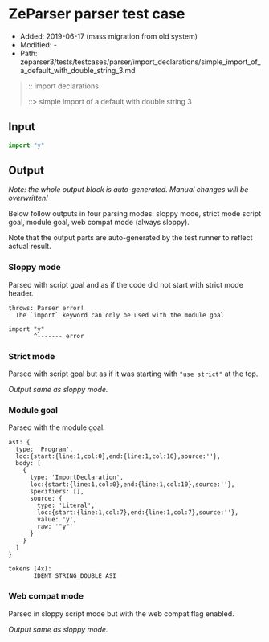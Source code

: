 # ZeParser parser test case

- Added: 2019-06-17 (mass migration from old system)
- Modified: -
- Path: zeparser3/tests/testcases/parser/import_declarations/simple_import_of_a_default_with_double_string_3.md

> :: import declarations
>
> ::> simple import of a default with double string 3

## Input

`````js
import "y"
`````

## Output

_Note: the whole output block is auto-generated. Manual changes will be overwritten!_

Below follow outputs in four parsing modes: sloppy mode, strict mode script goal, module goal, web compat mode (always sloppy).

Note that the output parts are auto-generated by the test runner to reflect actual result.

### Sloppy mode

Parsed with script goal and as if the code did not start with strict mode header.

`````
throws: Parser error!
  The `import` keyword can only be used with the module goal

import "y"
       ^------- error
`````

### Strict mode

Parsed with script goal but as if it was starting with `"use strict"` at the top.

_Output same as sloppy mode._

### Module goal

Parsed with the module goal.

`````
ast: {
  type: 'Program',
  loc:{start:{line:1,col:0},end:{line:1,col:10},source:''},
  body: [
    {
      type: 'ImportDeclaration',
      loc:{start:{line:1,col:0},end:{line:1,col:10},source:''},
      specifiers: [],
      source: {
        type: 'Literal',
        loc:{start:{line:1,col:7},end:{line:1,col:7},source:''},
        value: 'y',
        raw: '"y"'
      }
    }
  ]
}

tokens (4x):
       IDENT STRING_DOUBLE ASI
`````


### Web compat mode

Parsed in sloppy script mode but with the web compat flag enabled.

_Output same as sloppy mode._
